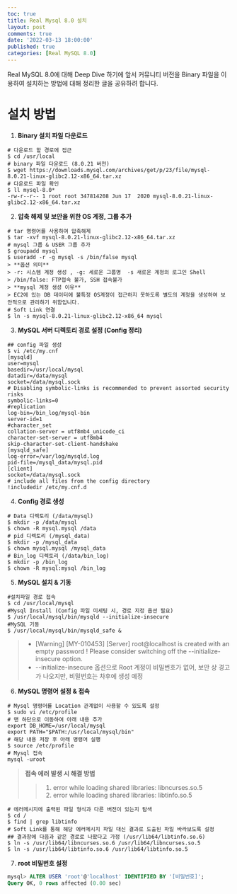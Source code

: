 ```yaml
---
toc: true
title: Real Mysql 8.0 설치
layout: post
comments: true
date: '2022-03-13 18:00:00'
published: true
categories: [Real MySQL 8.0]
---
```


Real MySQL 8.0에 대해 Deep Dive 하기에 앞서
커뮤니티 버전을 Binary 파일을 이용하여 설치하는 방법에 대해 정리한 글을 공유하려 합니다.

# 설치 방법
1. **Binary 설치 파일 다운로드**
```shell
# 다운로드 할 경로에 접근
$ cd /usr/local
# binary 파일 다운로드 (8.0.21 버전)
$ wget https://downloads.mysql.com/archives/get/p/23/file/mysql-8.0.21-linux-glibc2.12-x86_64.tar.xz
# 다운로드 파일 확인
$ ll mysql-8.0*
-rw-r--r-- 1 root root 347814208 Jun 17  2020 mysql-8.0.21-linux-glibc2.12-x86_64.tar.xz
```
2. **압축 해제 및 보안을 위한 OS 계정, 그룹 추가**
```shell
# tar 명령어를 사용하여 압축해제
$ tar -xvf mysql-8.0.21-linux-glibc2.12-x86_64.tar.xz
# mysql 그룹 & USER 그룹 추가
$ groupadd mysql
$ useradd -r -g mysql -s /bin/false mysql
> **옵션 의미**
> -r: 시스템 계정 생성 , -g: 세로운 그룹명  -s 새로운 계정의 로그인 Shell
> /bin/false: FTP접속 불가, SSH 접속불가
> **mysql 계정 생성 이유**
> EC2에 있는 DB 데이터에 불특정 OS계정이 접근하지 못하도록 별도의 계정을 생성하여 보안적으로 관리하기 위함입니다.
# Soft Link 연결
$ ln -s mysql-8.0.21-linux-glibc2.12-x86_64 mysql
```
3. **MySQL 서버 디렉토리 경로 설정 (Config 정리)**
```shell
## config 파일 생성
$ vi /etc/my.cnf
[mysqld]
user=mysql
basedir=/usr/local/mysql
datadir=/data/mysql
socket=/data/mysql.sock
# Disabling symbolic-links is recommended to prevent assorted security risks
symbolic-links=0
#replication
log-bin=/bin_log/mysql-bin
server-id=1
#character_set
collation-server = utf8mb4_unicode_ci
character-set-server = utf8mb4
skip-character-set-client-handshake
[mysqld_safe]
log-error=/var/log/mysqld.log
pid-file=/mysql_data/mysql.pid
[client]
socket=/data/mysql.sock
# include all files from the config directory
!includedir /etc/my.cnf.d
```
4. **Config 경로 생성**
```shell
# Data 디렉토리 (/data/mysql)
$ mkdir -p /data/mysql
$ chown -R mysql.mysql /data 
# pid 디렉토리 (/mysql_data)
$ mkdir -p /mysql_data
$ chown mysql.mysql /mysql_data 
# Bin_log 디렉토리 (/data/bin_log)
$ mkdir -p /bin_log
$ chown -R mysql:mysql /bin_log
```
5. **MySQL 설치 & 기동** 
```shell
#설치파일 경로 접속
$ cd /usr/local/mysql
#Mysql Install (Config 파일 미세팅 시, 경로 지정 옵션 필요)
$ /usr/local/mysql/bin/mysqld --initialize-insecure
#MySQL 기동
$ /usr/local/mysql/bin/mysqld_safe &
```
> * [Warning] [MY-010453] [Server] root@localhost is created with an empty password ! Please consider switching off the --initialize-insecure option. 
> * --initialize-insecure 옵션으로 Root 계정이 비밀번호가 없어, 보안 상 경고가 나오지만, 비밀번호는 차후에 생성 예정
6. **MySQL 명령어 설정 & 접속**
```shell
# Mysql 명령어를 Location 관계없이 사용할 수 있도록 설정
$ sudo vi /etc/profile
# 맨 하단으로 이동하여 아래 내용 추가
export DB_HOME=/usr/local/mysql
export PATH="$PATH:/usr/local/mysql/bin" 
# 해당 내용 저장 후 아래 명령어 실행
$ source /etc/profile
# Mysql 접속
mysql -uroot
```
> **접속 에러 발생 시 해결 방법**
> > 1. error while loading shared libraries: libncurses.so.5
> > 2. error while loading shared libraries: libtinfo.so.5
```shell
# 에러메시지에 출력된 파일 형식과 다른 버전이 있는지 탐색
$ cd /
$ find | grep libtinfo
# Soft Link를 통해 해당 에러메시지 파일 대신 결과로 도출된 파일 바라보도록 설정
## 결과창에 다음과 같은 경로로 나왔다고 가정 (/usr/lib64/libtinfo.so.6)
$ ln -s /usr/lib64/libncurses.so.6 /usr/lib64/libncurses.so.5 
$ ln -s /usr/lib64/libtinfo.so.6 /usr/lib64/libtinfo.so.5
```
7. **root 비밀번호 설정**
```sql
mysql> ALTER USER 'root'@'localhost' IDENTIFIED BY '[비밀번호]';
Query OK, 0 rows affected (0.00 sec)
```
​ 
